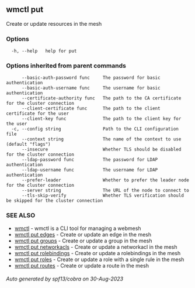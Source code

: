 ## wmctl put

Create or update resources in the mesh

### Options

```
  -h, --help   help for put
```

### Options inherited from parent commands

```
      --basic-auth-password func     The password for basic authentication
      --basic-auth-username func     The username for basic authentication
      --certificate-authority func   The path to the CA certificate for the cluster connection
      --client-certificate func      The path to the client certificate for the user
      --client-key func              The path to the client key for the user
  -c, --config string                Path to the CLI configuration file
      --context string               The name of the context to use (default "flags")
      --insecure                     Whether TLS should be disabled for the cluster connection
      --ldap-password func           The password for LDAP authentication
      --ldap-username func           The username for LDAP authentication
      --prefer-leader                Whether to prefer the leader node for the cluster connection
      --server string                The URL of the node to connect to
      --tls-skip-verify              Whether TLS verification should be skipped for the cluster connection
```

### SEE ALSO

* [wmctl](wmctl.md)	 - wmctl is a CLI tool for managing a webmesh
* [wmctl put edges](wmctl_put_edges.md)	 - Create or update an edge in the mesh
* [wmctl put groups](wmctl_put_groups.md)	 - Create or update a group in the mesh
* [wmctl put networkacls](wmctl_put_networkacls.md)	 - Create or update a networkacl in the mesh
* [wmctl put rolebindings](wmctl_put_rolebindings.md)	 - Create or update a rolebindings in the mesh
* [wmctl put roles](wmctl_put_roles.md)	 - Create or update a role with a single rule in the mesh
* [wmctl put routes](wmctl_put_routes.md)	 - Create or update a route in the mesh

###### Auto generated by spf13/cobra on 30-Aug-2023
